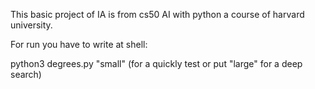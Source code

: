 This basic project of IA is from cs50 AI with python a course of harvard university. 

For run you have to write at shell: 

python3 degrees.py "small" (for a quickly test or put "large" for a deep search) 

